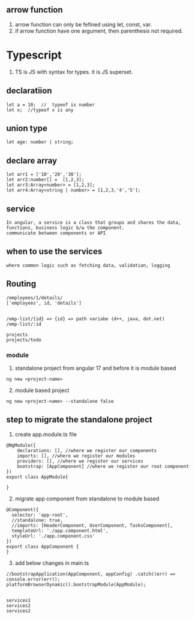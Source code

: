 ## arrow function
1. arrow function can only be fefined using let, const, var.
2. if arrow function have one argument, then parenthesis not required.


# Typescript
1. TS is JS with syntax for types. it is JS superset.

## declaratiion
```
let a = 10;  //  typeof is number
let x;  //typeof x is any

```

## union type
```
let age: number | string;
```

## declare array
```
let arr1 = ['10','20','30'];
let arr2:number[] =  [1,2,3];
let arr3:Array<number> = [1,2,3];
let arr4:Array<string | number> = [1,2,3,'4','5'];
```

## service
```
In angular, a service is a class that groups and shares the data, functions, business logic b/w the component.
communicate between components or API

```


## when to use the services
```
where common logic such as fetching data, validation, logging

```


## Routing
```
/employees/1/details/ 
['employees', id, 'details']


/emp-list/{id} => {id} => path variabe (d++, java, dot.net)
/emp-list/:id

projects
projects/todo
```

### module
1. standalone project from angular 17 and before it is module based
```
ng new <project-name> 
```

2. module based project
```
ng new <project-name> --standalone false
```

## step to migrate the standalone project 
1. create app.module.ts file
```
@NgModule({
    declarations: [], //where we register our components
    imports: [], //where we register our modules
    providers: [], //where we register our services
    bootstrap: [AppComponent] //where we register our root component
})
export class AppModule{

}
```
2. migrate app component from standalone to module based 
```
@Component({
  selector: 'app-root',
  //standalone: true,
  //imports: [HeaderComponent, UserComponent, TasksComponent],
  templateUrl: './app.component.html',
  styleUrl: './app.component.css'
})
export class AppComponent {
}
```

3. add below changes in main.ts
```
//bootstrapApplication(AppComponent, appConfig) .catch((err) => console.error(err));
platformBrowserDynamic().bootstrapModule(AppModule);
```


```

services1
services2
services2


```